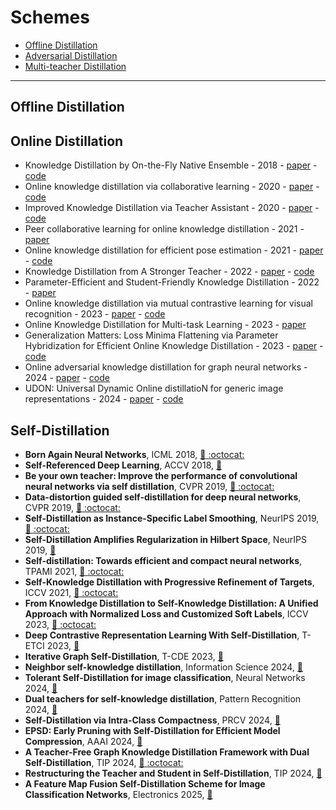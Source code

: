# Schemes

*  [Offline Distillation](#Offline-Distillation)
*  [Adversarial Distillation](#Online-Distillation)
*  [Multi-teacher Distillation](#Self-Distillation)
---
## Offline Distillation

## Online Distillation

* Knowledge Distillation by On-the-Fly Native Ensemble - 2018 - [paper](https://proceedings.neurips.cc/paper/2018/hash/94ef7214c4a90790186e255304f8fd1f-Abstract.html) - [code](https://github.com/Lan1991Xu/ONE_NeurIPS2018)
* Online knowledge distillation via collaborative learning - 2020 - [paper](http://openaccess.thecvf.com/content_CVPR_2020/html/Guo_Online_Knowledge_Distillation_via_Collaborative_Learning_CVPR_2020_paper.html) - [code](https://github.com/shaoeric/Online-Knowledge-Distillation-via-Collaborative-Learning)
* Improved Knowledge Distillation via Teacher Assistant - 2020 - [paper](https://aaai.org/ojs/index.php/AAAI/article/view/5963/5819) - [code](https://github.com/imirzadeh/Teacher-Assistant-Knowledge-Distillation)
* Peer collaborative learning for online knowledge distillation - 2021 - [paper](https://ojs.aaai.org/index.php/AAAI/article/view/17234)
* Online knowledge distillation for efficient pose estimation - 2021 - [paper](http://openaccess.thecvf.com/content/ICCV2021/html/Li_Online_Knowledge_Distillation_for_Efficient_Pose_Estimation_ICCV_2021_paper.html) - [code](https://github.com/zhengli97/OKDHP)
* Knowledge Distillation from A Stronger Teacher - 2022 - [paper](https://proceedings.neurips.cc/paper_files/paper/2022/hash/da669dfd3c36c93905a17ddba01eef06-Abstract-Conference.html) - [code](https://github.com/hunto/dist_kd)
* Parameter-Efficient and Student-Friendly Knowledge Distillation - 2022 - [paper](https://ieeexplore.ieee.org/abstract/document/10272648/)
* Online knowledge distillation via mutual contrastive learning for visual recognition - 2023 - [paper](https://ieeexplore.ieee.org/abstract/document/10073628/) - [code](https://github.com/winycg/mcl)
* Online Knowledge Distillation for Multi-task Learning - 2023 - [paper](https://openaccess.thecvf.com/content/WACV2023/html/Jacob_Online_Knowledge_Distillation_for_Multi-Task_Learning_WACV_2023_paper.html)
* Generalization Matters: Loss Minima Flattening via Parameter Hybridization
for Efficient Online Knowledge Distillation - 2023 - [paper](http://openaccess.thecvf.com/content/CVPR2023/html/Zhang_Generalization_Matters_Loss_Minima_Flattening_via_Parameter_Hybridization_for_Efficient_CVPR_2023_paper.html) - [code](https://github.com/tianlizhang/okdph)
* Online adversarial knowledge distillation for graph neural networks - 2024 - [paper](https://www.sciencedirect.com/science/article/pii/S0957417423021735) - [code](https://github.com/wangz3066/onlinedistillgcn)
* UDON: Universal Dynamic Online distillatioN for generic image representations - 2024 - [paper](https://arxiv.org/abs/2406.08332) - [code](https://github.com/nikosips/udon)


## Self-Distillation
- **Born Again Neural Networks**, ICML 2018, [ :link: ](https://arxiv.org/abs/1805.04770)[ :octocat: ](https://github.com/nocotan/born_again_neuralnet)
- **Self-Referenced Deep Learning**, ACCV 2018, [ :link: ](https://link.springer.com/chapter/10.1007/978-3-030-20890-5_19?fromPaywallRec=false)
- **Be your own teacher: Improve the performance of convolutional neural networks via self distillation**, CVPR 2019, [ :link: ](https://arxiv.org/abs/1905.08094)[ :octocat: ](https://github.com/luanyunteng/pytorch-be-your-own-teacher)
- **Data-distortion guided self-distillation for deep neural networks**, CVPR 2019, [ :link: ](https://dl.acm.org/doi/10.1609/aaai.v33i01.33015565)[ :octocat: ](https://github.com/youngerous/ddgsd-pytorch)
- **Self-Distillation as Instance-Specific Label Smoothing**, NeurIPS 2019, [ :link: ](https://arxiv.org/abs/2006.05065)[ :octocat: ](https://github.com/ZhiluZhang123/neurips\_2020\_distillation)
- **Self-Distillation Amplifies Regularization in Hilbert Space**, NeurIPS 2019, [ :link: ](https://arxiv.org/abs/2002.05715)
- **Self-distillation: Towards efficient and compact neural networks**, TPAMI 2021, [ :link: ](https://ieeexplore.ieee.org/document/9381661)[ :octocat: ](https://github.com/Frank-Jin54/self_distillation)
- **Self-Knowledge Distillation with Progressive Refinement of Targets**, ICCV 2021, [ :link: ](https://arxiv.org/abs/2006.12000)[ :octocat: ](https://github.com/lgcnsai/PS-KD-Pytorch)
- **From Knowledge Distillation to Self-Knowledge Distillation: A Unified Approach with Normalized Loss and Customized Soft Labels**, ICCV 2023, [ :link: ](https://arxiv.org/abs/2303.13005)[ :octocat: ](https://github.com/yzd-v/cls_KD)
- **Deep Contrastive Representation Learning With Self-Distillation**, T-ETCI 2023, [ :link: ](https://ieeexplore.ieee.org/document/10233880)
- **Iterative Graph Self-Distillation**, T-CDE 2023, [ :link: ](https://arxiv.org/abs/2010.12609)
- **Neighbor self-knowledge distillation**, Information Science 2024, [ :link: ](https://www.sciencedirect.com/science/article/abs/pii/S0020025523014445) 
- **Tolerant Self-Distillation for image classification**, Neural Networks 2024, [ :link: ](https://www.sciencedirect.com/science/article/abs/pii/S0893608024001394)
- **Dual teachers for self-knowledge distillation**, Pattern Recognition 2024, [ :link: ](https://www.sciencedirect.com/science/article/abs/pii/S0031320324001730)
- **Self-Distillation via Intra-Class Compactness**, PRCV 2024, [ :link: ](https://link.springer.com/chapter/10.1007/978-981-97-8487-5_10)
- **EPSD: Early Pruning with Self-Distillation for Efficient Model Compression**, AAAI 2024, [ :link: ](https://arxiv.org/abs/2402.00084)
- **A Teacher-Free Graph Knowledge Distillation Framework with Dual Self-Distillation**, TIP 2024, [ :link: ](https://arxiv.org/abs/2403.03483)[ :octocat: ](https://github.com/LirongWu/TGS)
- **Restructuring the Teacher and Student in Self-Distillation**, TIP 2024, [ :link: ](https://ieeexplore.ieee.org/document/10693311)
- **A Feature Map Fusion Self-Distillation Scheme for Image Classification Networks**, Electronics 2025, [ :link: ](https://www.mdpi.com/2079-9292/14/1/182) 

